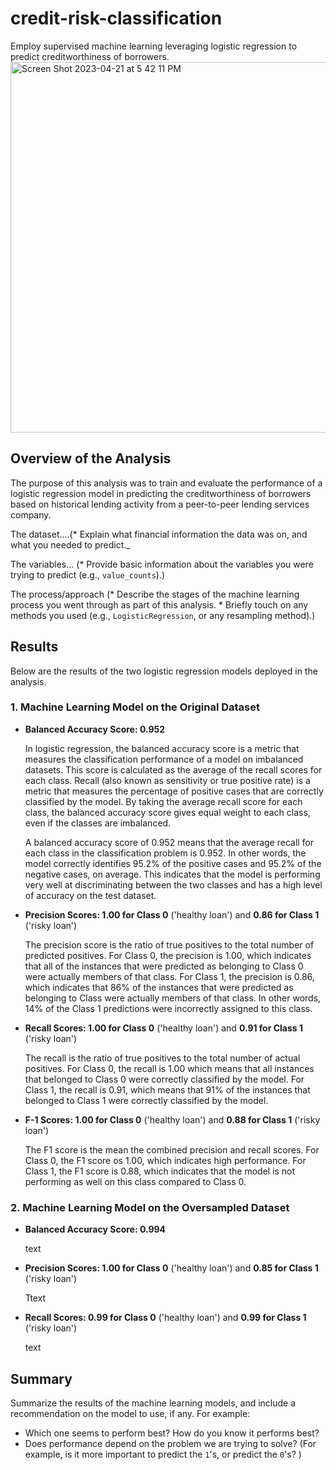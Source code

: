 # credit-risk-classification
Employ supervised machine learning leveraging logistic regression to predict creditworthiness of borrowers.
<img width="593" alt="Screen Shot 2023-04-21 at 5 42 11 PM" src="https://user-images.githubusercontent.com/44728723/233739076-9477541d-5d58-46f6-997d-152306236158.png">

## Overview of the Analysis
The purpose of this analysis was to train and evaluate the performance of a logistic regression model in predicting the creditworthiness of borrowers based on historical lending activity from a peer-to-peer lending services company.

The dataset....(* Explain what financial information the data was on, and what you needed to predict._

The variables...  (* Provide basic information about the variables you were trying to predict (e.g., `value_counts`).)

The process/approach (* Describe the stages of the machine learning process you went through as part of this analysis. * Briefly touch on any methods you used (e.g., `LogisticRegression`, or any resampling method).)


## Results

Below are the results of the two logistic regression models deployed in the analysis.

### 1. Machine Learning Model on the Original Dataset
  - **Balanced Accuracy Score: 0.952**<p>In logistic regression, the balanced accuracy score is a metric that measures the classification performance of a model on imbalanced datasets. This score is calculated as the average of the recall scores for each class. Recall (also known as sensitivity or true positive rate) is a metric that measures the percentage of positive cases that are correctly classified by the model. By taking the average recall score for each class, the balanced accuracy score gives equal weight to each class, even if the classes are imbalanced.<p>A balanced accuracy score of 0.952 means that the average recall for each class in the classification problem is 0.952. In other words, the model correctly identifies 95.2% of the positive cases and 95.2% of the negative cases, on average. This indicates that the model is performing very well at discriminating between the two classes and has a high level of accuracy on the test dataset.
    
  - **Precision Scores: 1.00 for Class 0** ('healthy loan') and **0.86 for Class 1** ('risky loan')<p>The precision score is the ratio of true positives to the total number of predicted positives. For Class 0, the precision is 1.00, which indicates that all of the instances that were predicted as belonging to Class 0 were actually members of that class. For Class 1, the precision is 0.86, which indicates that 86% of the instances that were predicted as belonging to Class were actually members of that class. In other words, 14% of the Class 1 predictions were incorrectly assigned to this class.
  
  - **Recall Scores: 1.00 for Class 0** ('healthy loan') and **0.91 for Class 1** ('risky loan')<p>The recall is the ratio of true positives to the total number of actual positives. For Class 0, the recall is 1.00 which means that all instances that  belonged to Class 0 were correctly classified by the model. For Class 1, the recall is 0.91, which means that 91% of the instances that belonged to Class 1 were correctly classified by the model.
    
  - **F-1 Scores: 1.00 for Class 0** ('healthy loan') and **0.88 for Class 1** ('risky loan')<p> The F1 score is the mean the combined precision and recall scores. For Class 0, the F1 score os 1.00, which indicates high performance. For Class 1, the F1 score is 0.88, which indicates that the model is not performing as well on this class compared to Class 0.
   
 
### 2. Machine Learning Model on the Oversampled Dataset
  - **Balanced Accuracy Score: 0.994**<p>text
    
  - **Precision Scores: 1.00 for Class 0** ('healthy loan') and **0.85 for Class 1** ('risky loan')<p>Ttext
  
  - **Recall Scores: 0.99 for Class 0** ('healthy loan') and **0.99 for Class 1** ('risky loan')<p>text
   

## Summary

Summarize the results of the machine learning models, and include a recommendation on the model to use, if any. For example:
* Which one seems to perform best? How do you know it performs best?
* Does performance depend on the problem we are trying to solve? (For example, is it more important to predict the `1`'s, or predict the `0`'s? )
